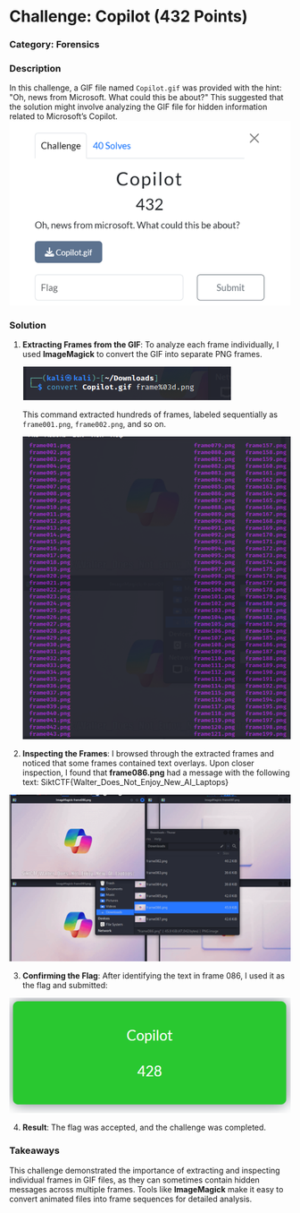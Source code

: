 # Challenge: Copilot (432 Points)

### Category: Forensics

### Description
In this challenge, a GIF file named `Copilot.gif` was provided with the hint: "Oh, news from Microsoft. What could this be about?" This suggested that the solution might involve analyzing the GIF file for hidden information related to Microsoft’s Copilot.
 ![Task](../Bilder/Picture18.png)
### Solution

1. **Extracting Frames from the GIF**:
   To analyze each frame individually, I used **ImageMagick** to convert the GIF into separate PNG frames.

   ![GIF Conversion Command](../Bilder/Picture19.png)

   This command extracted hundreds of frames, labeled sequentially as `frame001.png`, `frame002.png`, and so on.

   ![Extracted Frames](../Bilder/Picture20.png)

2. **Inspecting the Frames**:
   I browsed through the extracted frames and noticed that some frames contained text overlays. Upon closer inspection, I found that **frame086.png** had a message with the following text: SiktCTF{Walter_Does_Not_Enjoy_New_AI_Laptops}

![Flag](../Bilder/Picture21.png)

3. **Confirming the Flag**:
After identifying the text in frame 086, I used it as the flag and submitted:

![Confirmed](../Bilder/Picture22.png)


4. **Result**:
The flag was accepted, and the challenge was completed.

### Takeaways
This challenge demonstrated the importance of extracting and inspecting individual frames in GIF files, as they can sometimes contain hidden messages across multiple frames. Tools like **ImageMagick** make it easy to convert animated files into frame sequences for detailed analysis.

